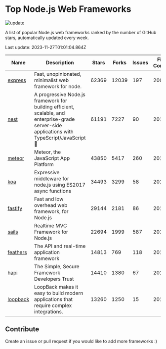 # Top Node.js Web Frameworks

[![update](https://github.com/sunnysid3up/nodejs-web-frameworks/actions/workflows/update.yml/badge.svg)](https://github.com/sunnysid3up/nodejs-web-frameworks/actions/workflows/update.yml)

A list of popular Node.js web frameworks ranked by the number of GitHub stars, automatically updated every week.

Last update: 2023-11-27T01:01:04.864Z

| Name          | Description          | Stars                     | Forks          | Issues               | First Commit        | Last Commit         | Language          |
|---------------|----------------------|---------------------------|----------------|----------------------|---------------------|---------------------|-------------------|
| [express](https://github.com/expressjs/express) | Fast, unopinionated, minimalist web framework for node. | 62369 | 12039 | 197 | 2009 | 2023-11-26 | JS |
| [nest](https://github.com/nestjs/nest) | A progressive Node.js framework for building efficient, scalable, and enterprise-grade server-side applications with TypeScript/JavaScript 🚀 | 61191 | 7227 | 90 | 2017 | 2023-11-27 | TS |
| [meteor](https://github.com/meteor/meteor) | Meteor, the JavaScript App Platform | 43850 | 5417 | 260 | 2012 | 2023-11-26 | JS |
| [koa](https://github.com/koajs/koa) | Expressive middleware for node.js using ES2017 async functions | 34493 | 3299 | 58 | 2013 | 2023-11-26 | JS |
| [fastify](https://github.com/fastify/fastify) | Fast and low overhead web framework, for Node.js | 29144 | 2181 | 86 | 2016 | 2023-11-26 | JS |
| [sails](https://github.com/balderdashy/sails) | Realtime MVC Framework for Node.js | 22694 | 1999 | 587 | 2012 | 2023-11-26 | JS |
| [feathers](https://github.com/feathersjs/feathers) | The API and real-time application framework | 14813 | 769 | 118 | 2011 | 2023-11-26 | TS |
| [hapi](https://github.com/hapijs/hapi) | The Simple, Secure Framework Developers Trust | 14410 | 1380 | 67 | 2011 | 2023-11-26 | JS |
| [loopback](https://github.com/strongloop/loopback) | LoopBack makes it easy to build modern applications that require complex integrations. | 13260 | 1250 | 15 | 2013 | 2023-11-24 | JS |

## Contribute 

Create an issue or pull request if you would like to add more frameworks :)